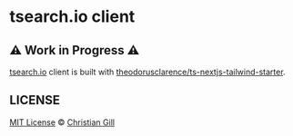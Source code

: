 # tsearch.io client

## :warning: Work in Progress :warning:

[tsearch.io](https://tsearch.io) client is built with
[theodorusclarence/ts-nextjs-tailwind-starter](https://github.com/theodorusclarence/ts-nextjs-tailwind-starter).

## LICENSE

[MIT License](https://github.com/tsearch-io/tsearch/blob/master/LICENSE) ©
[Christian Gill](https://gillchristian.xyz)
